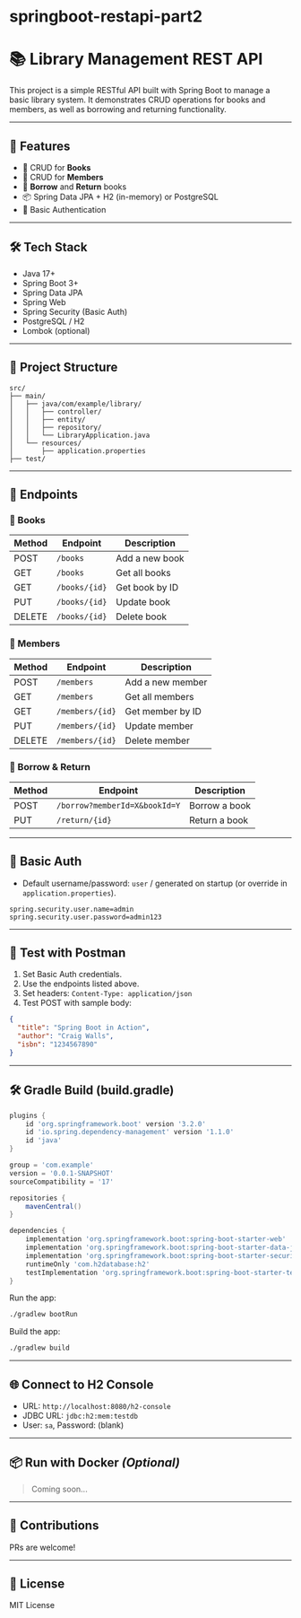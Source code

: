 # springboot-restapi-part2
# 📚 Library Management REST API

This project is a simple RESTful API built with Spring Boot to manage a basic library system. It demonstrates CRUD operations for books and members, as well as borrowing and returning functionality.

---

## 🚀 Features

- 📘 CRUD for **Books**
- 👤 CRUD for **Members**
- 🔄 **Borrow** and **Return** books
- 📦 Spring Data JPA + H2 (in-memory) or PostgreSQL
- 🔐 Basic Authentication

---

## 🛠️ Tech Stack

- Java 17+
- Spring Boot 3+
- Spring Data JPA
- Spring Web
- Spring Security (Basic Auth)
- PostgreSQL / H2
- Lombok (optional)

---

## 📁 Project Structure

```text
src/
├── main/
│   ├── java/com/example/library/
│   │   ├── controller/
│   │   ├── entity/
│   │   ├── repository/
│   │   └── LibraryApplication.java
│   └── resources/
│       ├── application.properties
├── test/
```

---

## 🔌 Endpoints

### 📘 Books
| Method | Endpoint | Description |
|--------|----------|-------------|
| POST | `/books` | Add a new book |
| GET | `/books` | Get all books |
| GET | `/books/{id}` | Get book by ID |
| PUT | `/books/{id}` | Update book |
| DELETE | `/books/{id}` | Delete book |

### 👤 Members
| Method | Endpoint | Description |
|--------|----------|-------------|
| POST | `/members` | Add a new member |
| GET | `/members` | Get all members |
| GET | `/members/{id}` | Get member by ID |
| PUT | `/members/{id}` | Update member |
| DELETE | `/members/{id}` | Delete member |

### 🔄 Borrow & Return
| Method | Endpoint | Description |
|--------|----------|-------------|
| POST | `/borrow?memberId=X&bookId=Y` | Borrow a book |
| PUT | `/return/{id}` | Return a book |

---

## 🔐 Basic Auth

- Default username/password: `user` / generated on startup (or override in `application.properties`).

```properties
spring.security.user.name=admin
spring.security.user.password=admin123
```

---

## 🧪 Test with Postman

1. Set Basic Auth credentials.
2. Use the endpoints listed above.
3. Set headers: `Content-Type: application/json`
4. Test POST with sample body:
```json
{
  "title": "Spring Boot in Action",
  "author": "Craig Walls",
  "isbn": "1234567890"
}
```

---

## 🛠️ Gradle Build (build.gradle)

```groovy
plugins {
    id 'org.springframework.boot' version '3.2.0'
    id 'io.spring.dependency-management' version '1.1.0'
    id 'java'
}

group = 'com.example'
version = '0.0.1-SNAPSHOT'
sourceCompatibility = '17'

repositories {
    mavenCentral()
}

dependencies {
    implementation 'org.springframework.boot:spring-boot-starter-web'
    implementation 'org.springframework.boot:spring-boot-starter-data-jpa'
    implementation 'org.springframework.boot:spring-boot-starter-security'
    runtimeOnly 'com.h2database:h2'
    testImplementation 'org.springframework.boot:spring-boot-starter-test'
}
```

Run the app:
```bash
./gradlew bootRun
```

Build the app:
```bash
./gradlew build
```

---

## 🌐 Connect to H2 Console
- URL: `http://localhost:8080/h2-console`
- JDBC URL: `jdbc:h2:mem:testdb`
- User: `sa`, Password: (blank)

---

## 📦 Run with Docker *(Optional)*
> Coming soon...

---

## 🤝 Contributions
PRs are welcome!

---

## 📄 License
MIT License

